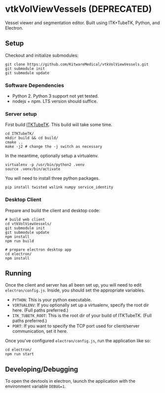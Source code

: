# vtkVolViewVessels (DEPRECATED)

Vessel viewer and segmentation editor.
Built using ITK+TubeTK, Python, and Electron.

## Setup

Checkout and initialize submodules:

```
git clone https://github.com/KitwareMedical/vtkVolViewVessels.git
git submodule init
git submodule update
```

### Software Dependencies

- Python 2. Python 3 support not yet tested.
- nodejs + npm. LTS version should suffice.

### Server setup

First build [ITKTubeTK](https://github.com/KitwareMedical/ITKTubeTK).
This build will take some time.

```
cd ITKTubeTK/
mkdir build && cd build/
cmake ..
make -j2 # change the -j switch as necessary
```

In the meantime, optionally setup a virtualenv.

```
virtualenv -p /usr/bin/python2 .venv
source .venv/bin/activate
```

You will need to install three python packages.

```
pip install twisted wslink numpy service_identity
```

### Desktop Client

Prepare and build the client and desktop code:

```
# build web client
cd vtkVolViewVessels/
git submodule init
git submodule update
npm install
npm run build

# prepare electron desktop app
cd electron/
npm install
```

## Running

Once the client and server has all been set up, you will need to edit
`electron/config.js`. Inside, you should set the appropriate variables.

- `PYTHON`: This is your python executable.
- `VIRTUALENV`: If you optionally set up a virtualenv, specify the root dir
                here. (Full paths preferred.)
- `ITK_TUBETK_ROOT`: This is the root dir of your build of ITKTubeTK. (Full
                     paths preferred.)
- `PORT`: If you want to specify the TCP port used for client/server
          communication, set it here.

Once you've configured `electron/config.js`, run the application like so:

```
cd electron/
npm run start
```

## Developing/Debugging

To open the devtools in electron, launch the application with the environment
variable `DEBUG=1`.
